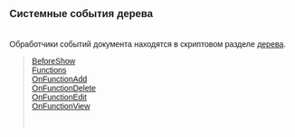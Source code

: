 ﻿<html>
<head>
<title>Системные события дерева</title>
<style type="text/css">
.auto-style1 {
	font-family: Arial;
}
</style>
</head>

<body>

<p><font face="Arial" size="4"><strong>Системные события дерева</strong></font><strong><font size="4" face="Arial"><br>
&nbsp;</font></strong></p>
<p><font face="Arial">Обработчики событий документа находятся в 
скриптовом разделе 
<a href="../Defs/Tree.html">дерева</a>.</font></p>
<blockquote>
	<p><span class="auto-style1"><a href="BeforeShow%20.html">BeforeShow</a></span>
	<br><font face="Arial"><a href="FunctionsTree.html">Functions</a></font><br />
	<font face="Arial">
	<a href="OnFunctionAdd_Tree.html">OnFunctionAdd</a><br>
	<a href="OnFunctionDelete_Tree.html">OnFunctionDelete</a><br>
	<a href="OnFunctionEdit_Tree.html">OnFunctionEdit</a><br>
	<a href="OnFunctionView_Tree.html">OnFunctionView</a></font></p>
	<p>&nbsp;</p>
</blockquote>
</body>
</html>
